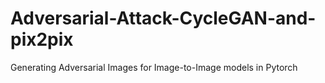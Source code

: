 # Adversarial-Attack-CycleGAN-and-pix2pix
Generating Adversarial Images for Image-to-Image models in Pytorch
